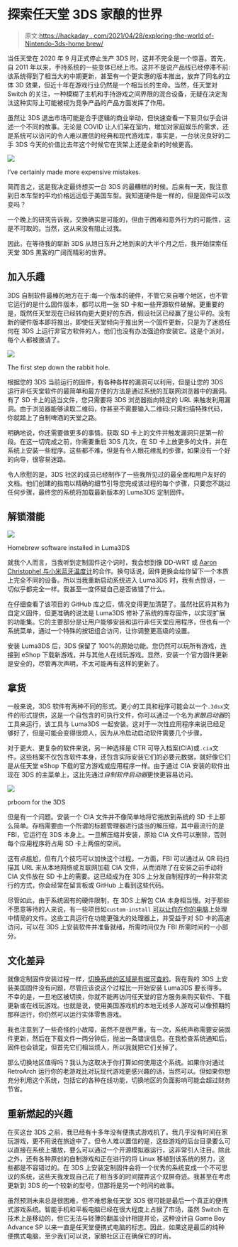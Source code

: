 # 探索任天堂 3DS 家酿的世界

> 原文:[https://hackaday . com/2021/04/28/exploring-the-world of-Nintendo-3ds-home brew/](https://hackaday.com/2021/04/28/exploring-the-world-of-nintendo-3ds-homebrew/)

当任天堂在 2020 年 9 月正式停止生产 3DS 时，这并不完全是一个惊喜。首先，自 2011 年以来，手持系统的一些变体已经上市。这并不是说产品线已经停滞不前:该系统得到了相当大的中期更新，甚至有一个更实惠的版本推出，放弃了同名的立体 3D 效果，但近十年在游戏行业仍然是一个相当长的生命。当然，任天堂对 Switch 的关注，一种模糊了主机和手持游戏之间界限的混合设备，无疑在决定淘汰这种实际上可能被视为竞争产品的产品方面发挥了作用。

虽然让 3DS 退出市场可能是合乎逻辑的商业举动，但快速查看一下易贝似乎会讲述一个不同的故事。无论是 COVID 让人们呆在室内，增加对家庭娱乐的需求，还是系统可以访问的令人难以置信的经典和现代游戏库，事实是，一台状况良好的二手 3DS 今天的价值比去年这个时候它在货架上还是全新的时候更高。

[![](../Images/0ae03b96d32e1bcb2000e75d01f468b4.png)](https://hackaday.com/wp-content/uploads/2021/04/3dshacking_ebay.png)

I’ve certainly made more expensive mistakes.

简而言之，这是我决定最终想买一台 3DS 的最糟糕的时候。后来有一天，我注意到日本车型的平均价格远远低于美国车型。我知道硬件是一样的，但是固件可以改变吗？

一个晚上的研究告诉我，交换确实是可能的，但由于困难和意外行为的可能性，这是不可取的。当然，这从来没有阻止过我。

因此，在等待我的崭新 3DS 从旭日东升之地到来的大半个月之后，我开始探索任天堂 3DS 黑客的广阔而精彩的世界。

## 加入乐趣

3DS 自制软件最棒的地方在于:每一个版本的硬件，不管它来自哪个地区，也不管它运行的是什么固件版本，都可以用一张 SD 卡和一些开源软件破解。更重要的是，既然任天堂现在已经转向更大更好的东西，假设社区已经赢了是公平的。没有新的硬件版本即将推出，即使任天堂倾向于推出另一个固件更新，只是为了迷惑任何在 3DS 上运行非官方软件的人，他们也没有办法强迫你安装它。这是个派对，每个人都被邀请了。

[![](../Images/de887f579e2c19aaa3a479ff1df3d972.png)](https://hackaday.com/wp-content/uploads/2021/04/3dshacking_qr.png)

The first step down the rabbit hole.

根据您的 3DS 当前运行的固件，有各种各样的漏洞可以利用，但是让您的 3DS 运行非任天堂软件的最简单和最方便的方法是通过系统的互联网浏览器中的漏洞。有了 SD 卡上的适当文件，您只需要将 3DS 浏览器指向特定的 URL 来触发利用漏洞。由于浏览器能够读取二维码，你甚至不需要输入二维码:只需扫描特殊代码，你就踏上了自制啤酒的天堂之路。

明确地说，你还需要做更多的事情。获取 SD 卡上的文件并触发漏洞只是第一阶段。在这一切完成之前，你需要重启 3DS 几次，在 SD 卡上放更多的文件，并在系统上安装一些程序。这些都不难，但是有令人眼花缭乱的步骤，如果没有一个好的向导，很容易迷路。

令人欣慰的是，3DS 社区的成员已经制作了一些我所见过的最全面和用户友好的文档。他们创建的指南以精确的细节引导您完成该过程的每个步骤，只要您不跳过任何步骤，最终您的系统将加载最新版本的 Luma3DS 定制固件。

## 解锁潜能

[![](../Images/fab9e270e688965d9f0aee6411e73fc6.png)](https://hackaday.com/wp-content/uploads/2021/04/3dshacking_ftpd.png)

Homebrew software installed in Luma3DS

就我个人而言，当我听到定制固件这个词时，我会想到像 DD-WRT 或 [Aaron Christophel 与小米蓝牙温度计](https://hackaday.com/2020/12/08/exploring-custom-firmware-on-xiaomi-thermometers/)的合作。换句话说，固件更换会给你留下一个本质上完全不同的设备。所以当我重新启动系统进入 Luma3DS 时，我有点惊讶，一切似乎都完全一样。我甚至一度怀疑自己是否做错了什么。

在仔细查看了该项目的 GitHub 库之后，情况变得更加清楚了。虽然社区将其称为自定义固件，但更准确的说法是 Luma3DS 修补了系统的库存固件，以实现扩展的功能集。它的主要部分是让用户能够安装和运行非任天堂应用程序，但也有一个系统菜单，通过一个特殊的按钮组合访问，让你调整更高级的设置。

安装 Luma3DS 后，3DS 保留了 100%的原始功能。您仍然可以玩所有游戏，连接到 eShop 下载新游戏，并与其他人在线玩游戏。显然，安装一个官方固件更新是安全的，尽管再次声明，不太可能再有这样的更新了。

## 拿货

一般来说，3DS 软件有两种不同的形式。更小的工具和程序可能会以一个`.3dsx`文件的形式提供，这是一个自包含的可执行文件，你可以通过一个名为*家酿启动器*的工具来运行，该工具与 Luma3DS 一起安装。这对于一次性应用程序来说已经足够好了，但是可能会变得很烦人，因为从冷启动启动软件需要几个步骤。

对于更大、更复杂的软件来说，另一种选择是 CTR 可导入档案(CIA)或`.cia`文件。这些档案不仅包含软件本身，还包含实际安装它们的必要元数据，就好像它们是从任天堂 eShop 下载的官方游戏或应用程序一样。由于通过 CIA 安装的软件出现在 3DS 的主菜单上，这比先通过*自制软件启动器*更快更容易访问。

[![](../Images/53294dece39e8b58047031961189857e.png)](https://hackaday.com/wp-content/uploads/2021/04/3dshacking_doom.png)

prboom for the 3DS

但是有一个问题。安装一个 CIA 文件并不像简单地将它拖放到系统的 SD 卡上那么简单。存档需要由一个所谓的标题管理器进行适当的解压缩，其中最流行的是 FBI，它运行在 3DS 本身上。一旦解压缩并安装，原始 CIA 文件可以删除，否则每个应用程序将占用 SD 卡上两倍的空间。

这有点尴尬，但有几个技巧可以加快这个过程。一方面，FBI 可以通过从 QR 码扫描其 URL 来从本地网络或互联网加载 CIA 文件，从而消除了在安装之前手动将 CIA 文件放在 SD 卡上的需要。这已经成为在 3DS 上分发自制程序的一种非常流行的方式，你会经常在留言板或 GitHub 上看到这些代码。

尽管如此，由于系统固有的硬件限制，在 3DS 上解包 CIA 本身相当慢。对于那些不愿意等待的人来说，有一些项目如`custom-install` [可以让你在你的电脑](https://github.com/ihaveamac/custom-install)上处理中情局的文件。这些工具运行在功能更强大的处理器上，并受益于对 SD 卡的高速访问，可以在 3DS 上安装软件并准备就绪，所需时间仅为 FBI 所需时间的一小部分。

## 文化差异

就像定制固件安装过程一样，[切换系统的区域是有据可查的](https://3ds.hacks.guide/region-changing.html)。我在我的 3DS 上安装美国固件没有问题，尽管应该说这个过程比一开始安装 Luma3DS 要长得多。不幸的是，一旦地区被切换，你就不能再访问任天堂的官方服务来购买软件、下载更新或在线玩游戏。也就是说，使用美国游戏机的本地无线多人游戏可以像预期的那样运行，你仍然可以运行实体零售游戏。

我也注意到了一些奇怪的小故障，虽然不是很严重。有一次，系统声称需要安装固件更新，然后在下载文件一两分钟后，抛出一条错误信息。在我检查系统通知后，固件也会锁定，但首先它们相当烦人，所以我就把它们关掉了。

那么切换地区值得吗？我认为这取决于你打算如何使用这个系统。如果你对通过 RetroArch 运行你的老游戏比对玩现代游戏更感兴趣的话，当然可以。但如果你想充分利用这个系统，包括它的各种在线功能，切换地区的负面影响可能会超过财务节省。

## 重新燃起的兴趣

在买这台 3DS 之前，我已经有十多年没有便携式游戏机了。我几乎没有时间在家玩游戏，更不用说在旅途中了。但令人难以置信的是，这些游戏的后台目录要么可以直接在系统上播放，要么可以通过一个开源模拟器运行，这非常引人注目。除此之外，还有各种原创的自制游戏和正在进行的将 Linux 移植到该系统的努力，这些都是不容错过的。在 3DS 上安装定制固件会将一个优秀的系统变成一个不可思议的系统，这些天我发现自己花了相当多的时间摆弄这个双屏奇迹。我甚至在考虑更新到 3DS 的一个较新的型号，但那将是另一个时间的故事。

虽然预测未来总是很困难，但不难想象任天堂 3DS 很可能是最后一个真正的便携式游戏系统。智能手机和平板电脑已经在很大程度上占据了市场，虽然 Switch 在技术上是移动的，但它无法与轻薄的翻盖设计相提并论，这种设计自 Game Boy Advance SP 以来一直是任天堂便携式电脑的标志。因此，如果这是最后的纯种便携式电脑，至少我们可以说，家酿社区正在确保它的时尚。